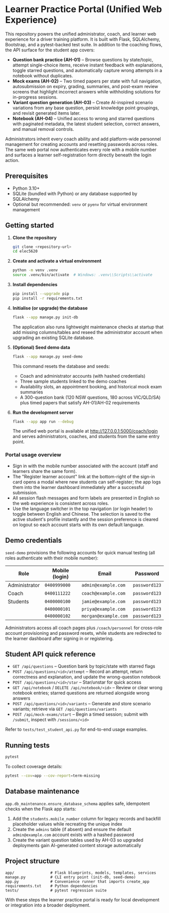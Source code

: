 # Learner Practice Portal (Unified Web Experience)

This repository powers the unified administrator, coach, and learner web
experience for a driver training platform. It is built with Flask, SQLAlchemy,
Bootstrap, and a pytest-backed test suite. In addition to the coaching flows,
the API surface for the student app covers:

- **Question bank practice (AH-01)** – Browse questions by state/topic,
  attempt single-choice items, receive instant feedback with explanations,
  toggle starred questions, and automatically capture wrong attempts in a
  notebook without duplicates.
- **Mock exams (AH-02)** – Two timed papers per state with full navigation,
  autosubmission on expiry, grading, summaries, and post-exam review screens
  that highlight incorrect answers while withholding solutions for in-progress
  sessions.
- **Variant question generation (AH-03)** – Create AI-inspired scenario
  variations from any base question, persist knowledge point groupings, and
  revisit generated items later.
- **Notebook (AH-04)** – Unified access to wrong and starred questions with
  paginated metadata, the latest student selection, correct answers, and manual
  removal controls.

Administrators inherit every coach ability and add platform-wide personnel
management for creating accounts and resetting passwords across roles. The same
web portal now authenticates every role with a mobile number and surfaces a
learner self-registration form directly beneath the login action.

## Prerequisites

- Python 3.10+
- SQLite (bundled with Python) or any database supported by SQLAlchemy
- Optional but recommended: `venv` or `pyenv` for virtual environment
  management

## Getting started

1. **Clone the repository**
   ```bash
   git clone <repository-url>
   cd elec5620
   ```

2. **Create and activate a virtual environment**
   ```bash
   python -m venv .venv
   source .venv/bin/activate  # Windows: .venv\\Scripts\\activate
   ```

3. **Install dependencies**
   ```bash
   pip install --upgrade pip
   pip install -r requirements.txt
   ```

4. **Initialise (or upgrade) the database**
   ```bash
   flask --app manage.py init-db
   ```
   The application also runs lightweight maintenance checks at startup that add
   missing columns/tables and reseed the administrator account when upgrading an
   existing SQLite database.

5. **(Optional) Seed demo data**
   ```bash
   flask --app manage.py seed-demo
   ```
   This command resets the database and seeds:
   - Coach and administrator accounts (with hashed credentials)
   - Three sample students linked to the demo coaches
   - Availability slots, an appointment booking, and historical mock exam
     summaries
   - A 300-question bank (120 NSW questions, 180 across VIC/QLD/SA) plus timed
     papers that satisfy AH-01/AH-02 requirements

6. **Run the development server**
   ```bash
   flask --app app run --debug
   ```
   The unified web portal is available at http://127.0.0.1:5000/coach/login and
   serves administrators, coaches, and students from the same entry point.

### Portal usage overview

- Sign in with the mobile number associated with the account (staff and learners
  share the same form).
- The "Register learner account" link at the bottom-right of the sign-in card
  opens a modal where new students can self-register; the app logs them into the
  learner dashboard immediately after a successful submission.
- All session flash messages and form labels are presented in English so the web
  experience is consistent across roles.
- Use the language switcher in the top navigation (or login header) to toggle
  between English and Chinese. The selection is saved to the active student's
  profile instantly and the session preference is cleared on logout so each
  account starts with its own default language.

## Demo credentials

`seed-demo` provisions the following accounts for quick manual testing (all
roles authenticate with their mobile number):

| Role          | Mobile (login) | Email               | Password     |
| ------------- | -------------- | ------------------- | ------------ |
| Administrator | `0400999000`   | `admin@example.com` | `password123`|
| Coach         | `0400111222`   | `coach@example.com` | `password123`|
| Students      | `0400000100`   | `jamie@example.com` | `password123`|
|               | `0400000101`   | `priya@example.com` | `password123`|
|               | `0400000102`   | `morgan@example.com`| `password123`|

Administrators access all coach pages plus `/coach/personnel` for cross-role
account provisioning and password resets, while students are redirected to the
learner dashboard after signing in or registering.

## Student API quick reference

- `GET /api/questions` – Question bank by topic/state with starred flags
- `POST /api/questions/<id>/attempt` – Record an attempt, return correctness and
  explanation, and update the wrong-question notebook
- `POST /api/questions/<id>/star` – Star/unstar for quick access
- `GET /api/notebook` / `DELETE /api/notebook/<id>` – Review or clear wrong
  notebook entries; starred questions are returned alongside wrong answers
- `POST /api/questions/<id>/variants` – Generate and store scenario variants;
  retrieve via `GET /api/questions/variants`
- `POST /api/mock-exams/start` – Begin a timed session; submit with
  `/submit`, inspect with `/sessions/<id>`

Refer to `tests/test_student_api.py` for end-to-end usage examples.

## Running tests

```bash
pytest
```

To collect coverage details:

```bash
pytest --cov=app --cov-report=term-missing
```

## Database maintenance

`app.db_maintenance.ensure_database_schema` applies safe, idempotent checks when
the Flask app starts:

1. Add the `students.mobile_number` column for legacy records and backfill
   placeholder values while recreating the unique index
2. Create the `admins` table (if absent) and ensure the default
   `admin@example.com` account exists with a hashed password
3. Create the variant question tables used by AH-03 so upgraded deployments gain
   AI-generated content storage automatically

## Project structure

```
app/                # Flask blueprints, models, templates, services
manage.py           # CLI entry point (init-db, seed-demo)
app.py              # Convenience runner that imports create_app
requirements.txt    # Python dependencies
tests/              # pytest regression suite
```

With these steps the learner practice portal is ready for local development or
integration into a broader deployment.

